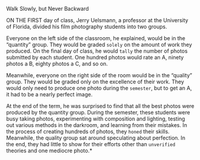 Walk Slowly, but Never Backward

ON THE FIRST day of class, Jerry Uelsmann, a professor at the
University of Florida, divided his film photography students into
two groups.

Everyone on the left side of the classroom, he explained, would be
in the “quantity” group. They would be graded `solely` on the amount of
work they produced. On the final day of class, he would `tally` the
number of photos submitted by each student. One hundred photos
would rate an A, ninety photos a B, eighty photos a C, and so on.

Meanwhile, everyone on the right side of the room would be in the
“quality” group. They would be graded only on the excellence of their
work. They would only need to produce one photo during the
`semester`, but to get an A, it had to be a nearly perfect image.

At the end of the term, he was surprised to find that all the best
photos were produced by the quantity group. During the semester,
these students were busy taking photos, experimenting with
composition and lighting, testing out various methods in the
darkroom, and learning from their mistakes. In the process of creating
hundreds of photos, they `honed` their skills. Meanwhile, the quality
group sat around speculating about perfection. In the end, they had
little to show for their efforts other than `unverified` theories and one
mediocre photo.*